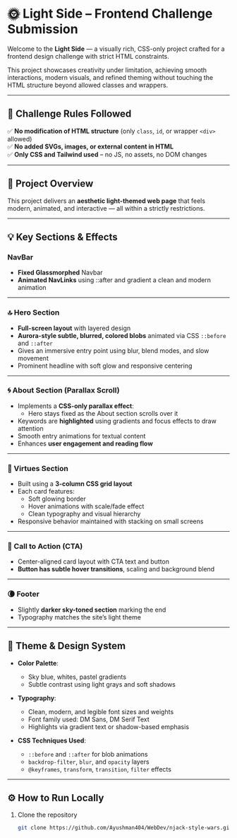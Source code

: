 # 🌞 Light Side – Frontend Challenge Submission

Welcome to the **Light Side** — a visually rich, CSS-only project crafted for a frontend design challenge with strict HTML constraints.

This project showcases creativity under limitation, achieving smooth interactions, modern visuals, and refined theming without touching the HTML structure beyond allowed classes and wrappers.

---

## 📌 Challenge Rules Followed

✅ **No modification of HTML structure** (only `class`, `id`, or wrapper `<div>` allowed)  
✅ **No added SVGs, images, or external content in HTML**  
✅ **Only CSS and Tailwind used** – no JS, no assets, no DOM changes  

---

## 🎯 Project Overview

This project delivers an **aesthetic light-themed web page** that feels modern, animated, and interactive — all within a strictly restrictions.

---

## 💡 Key Sections & Effects

### NavBar
- **Fixed Glassmorphed** Navbar
- **Animated NavLinks** using ::after and gradient a clean and modern animation 

---

### 🔝 Hero Section
- **Full-screen layout** with layered design  
- **Aurora-style subtle, blurred, colored blobs** animated via CSS `::before` and `::after`  
- Gives an immersive entry point using blur, blend modes, and slow movement  
- Prominent headline with soft glow and responsive centering  

---

### 🌀 About Section (Parallax Scroll)
- Implements a **CSS-only parallax effect**:  
  - Hero stays fixed as the About section scrolls over it  
- Keywords are **highlighted** using gradients and focus effects to draw attention  
- Smooth entry animations for textual content  
- Enhances **user engagement and reading flow**

---

### 🧊 Virtues Section
- Built using a **3-column CSS grid layout**  
- Each card features:
  - Soft glowing border
  - Hover animations with scale/fade effect  
  - Clean typography and visual hierarchy  
- Responsive behavior maintained with stacking on small screens

---

### 🎯 Call to Action (CTA)
- Center-aligned card layout with CTA text and button  
- **Button has subtle hover transitions**, scaling and background blend  

---

### 🌘 Footer
- Slightly **darker sky-toned section** marking the end  
- Typography matches the site’s light theme

---

## 🎨 Theme & Design System

- **Color Palette**:  
  - Sky blue, whites, pastel gradients  
  - Subtle contrast using light grays and soft shadows

- **Typography**:  
  - Clean, modern, and legible font sizes and weights  
  - Font family used: DM Sans, DM Serif Text
  - Highlights via gradient text or shadow-based emphasis

- **CSS Techniques Used**:  
  - `::before` and `::after` for blob animations  
  - `backdrop-filter`, `blur`, and `opacity` layers  
  - `@keyframes`, `transform`, `transition`, `filter` effects  

---

## ⚙️ How to Run Locally

1. Clone the repository  
   ```bash
   git clone https://github.com/Ayushman404/WebDev/njack-style-wars.git
